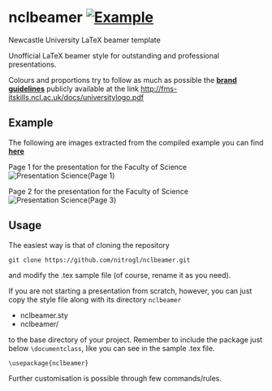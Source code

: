 # nclbeamer [![Example](https://img.shields.io/badge/example-pdf-green.svg)](https://raw.githubusercontent.com/nitrogl/nclbeamer/master/examples/ncl-example.pdf)
Newcastle University LaTeX beamer template

Unofficial LaTeX beamer style for outstanding and professional presentations.

Colours and proportions try to follow as much as possible the [**brand guidelines**](http://fms-itskills.ncl.ac.uk/docs/universitylogo.pdf) publicly available at the link http://fms-itskills.ncl.ac.uk/docs/universitylogo.pdf

## Example

The following are images extracted from the compiled example you can find [**here**](https://raw.githubusercontent.com/nitrogl/nclbeamer/master/examples/ncl-example.pdf)

Page 1 for the presentation for the Faculty of Science
![Presentation Science(Page 1)](https://raw.githubusercontent.com/nitrogl/nclbeamer/master/examples/ncl-example-0.jpg)

Page 2 for the presentation for the Faculty of Science
![Presentation Science(Page 3)](https://raw.githubusercontent.com/nitrogl/nclbeamer/master/examples/ncl-example-2.jpg)

## Usage
The easiest way is that of cloning the repository

    git clone https://github.com/nitrogl/nclbeamer.git

and modify the .tex sample file (of course, rename it as you need).

If you are not starting a presentation from scratch, however, you can just copy the style file along with its directory `nclbeamer`

+ nclbeamer.sty
+ nclbeamer/

to the base directory of your project.
Remember to include the package just below `\documentclass`, like you can see in the sample .tex file.

    \usepackage{nclbeamer}

Further customisation is possible through few commands/rules.

